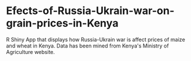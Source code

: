 # Efects-of-Russia-Ukrain-war-on-grain-prices-in-Kenya
R Shiny App that displays how Russia-Ukrain war is affect prices of maize and wheat in Kenya. Data has been mined from Kenya's Ministry of Agriculture website.
